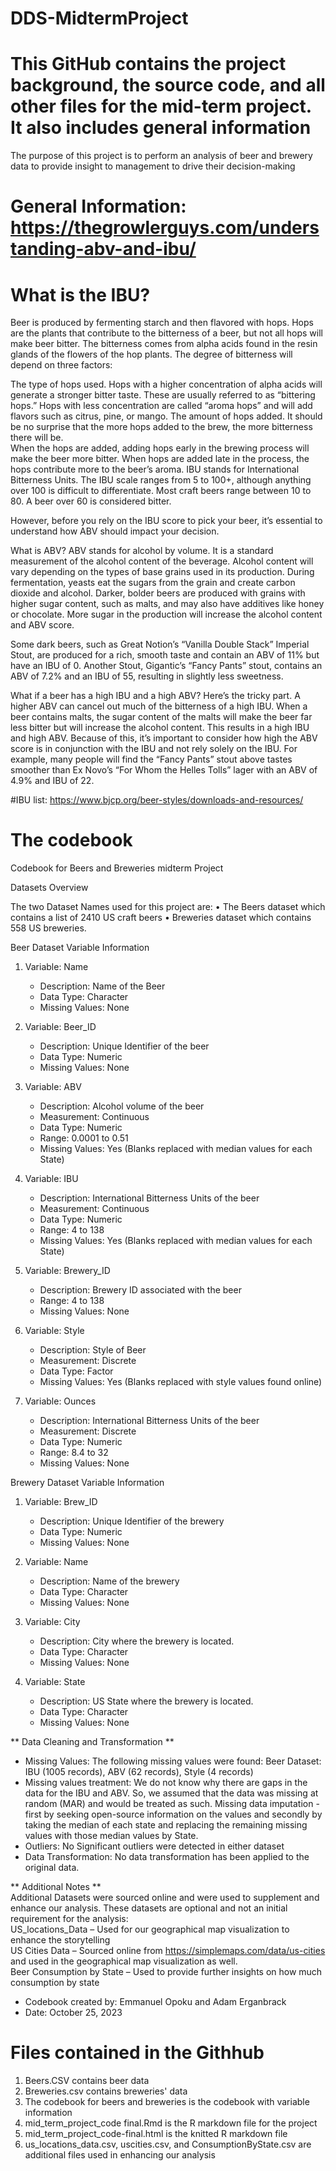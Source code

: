 # DDS-MidtermProject  
# This GitHub contains the project background, the source code, and all other files for the mid-term project. It also includes general information  
The purpose of this project is to perform an analysis of beer and brewery data to provide insight to management to drive their decision-making  

# General Information: https://thegrowlerguys.com/understanding-abv-and-ibu/  
# What is the IBU?  
Beer is produced by fermenting starch and then flavored with hops.  Hops are the plants that contribute to the bitterness of a beer, but not all hops will make beer bitter.  The bitterness comes from alpha acids found in the resin glands of the flowers of the hop plants.  The degree of bitterness will depend on three factors:

The type of hops used.  Hops with a higher concentration of alpha acids will generate a stronger bitter taste.  These are usually referred to as “bittering hops.”  Hops with less concentration are called “aroma hops” and will add flavors such as citrus, pine, or mango.
The amount of hops added.  It should be no surprise that the more hops added to the brew, the more bitterness there will be.  
When the hops are added, adding hops early in the brewing process will make the beer more bitter.    When hops are added late in the process, the hops contribute more to the beer’s aroma.
IBU stands for International Bitterness Units. The IBU scale ranges from 5 to 100+, although anything over 100 is difficult to differentiate.  Most craft beers range between 10 to 80.  A beer over 60 is considered bitter.

However, before you rely on the IBU score to pick your beer, it’s essential to understand how ABV should impact your decision.

What is ABV?
ABV stands for alcohol by volume.  It is a standard measurement of the alcohol content of the beverage.  Alcohol content will vary depending on the types of base grains used in its production.  During fermentation, yeasts eat the sugars from the grain and create carbon dioxide and alcohol.  Darker, bolder beers are produced with grains with higher sugar content, such as malts, and may also have additives like honey or chocolate.  More sugar in the production will increase the alcohol content and ABV score.

Some dark beers, such as Great Notion’s “Vanilla Double Stack” Imperial Stout, are produced for a rich, smooth taste and contain an ABV of 11% but have an IBU of 0.  Another Stout, Gigantic’s “Fancy Pants” stout, contains an ABV of 7.2% and an IBU of 55, resulting in slightly less sweetness.

What if a beer has a high IBU and a high ABV?
Here’s the tricky part.  A higher ABV can cancel out much of the bitterness of a high IBU.  When a beer contains malts, the sugar content of the malts will make the beer far less bitter but will increase the alcohol content.  This results in a high IBU and high ABV.  Because of this, it’s important to consider how high the ABV score is in conjunction with the IBU and not rely solely on the IBU.  For example, many people will find the “Fancy Pants” stout above tastes smoother than Ex Novo’s “For Whom the Helles Tolls” lager with an ABV of 4.9% and IBU of 22.

#IBU list: https://www.bjcp.org/beer-styles/downloads-and-resources/
# The codebook
Codebook for Beers and Breweries midterm Project

Datasets Overview

The two Dataset Names used for this project are: 
•	The Beers dataset which contains a list of 2410 US craft beers
•	Breweries dataset which contains 558 US breweries.
		 

 Beer Dataset Variable Information 

1. Variable: Name
   - Description: Name of the Beer
   - Data Type:  Character
   - Missing Values: None

2. Variable: Beer_ID
   - Description: Unique Identifier of the beer
   - Data Type: Numeric
   - Missing Values: None

3. Variable: ABV
   - Description: Alcohol volume of the beer
   - Measurement: Continuous
   - Data Type: Numeric
   - Range: 0.0001 to 0.51
   - Missing Values: Yes (Blanks replaced with median values for each State)

4. Variable: IBU
   - Description: International Bitterness Units of the beer
   - Measurement: Continuous
   - Data Type: Numeric
   - Range: 4 to 138
   - Missing Values: Yes (Blanks replaced with median values for each State)

5. Variable: Brewery_ID
   - Description: Brewery ID associated with the beer
   - Range: 4 to 138
   - Missing Values: None

6. Variable: Style
   - Description: Style of Beer
   - Measurement: Discrete
   - Data Type: Factor
   - Missing Values: Yes (Blanks replaced with style values found online)

7. Variable: Ounces
   - Description: International Bitterness Units of the beer
   - Measurement: Discrete
   - Data Type: Numeric
   - Range: 8.4 to 32
   - Missing Values: None





Brewery Dataset Variable Information
1. Variable: Brew_ID
   - Description: Unique Identifier of the brewery
   - Data Type: Numeric
   - Missing Values: None

2. Variable: Name
   - Description: Name of the brewery
   - Data Type:  Character
   - Missing Values: None

3. Variable: City
   - Description: City where the brewery is located.
   - Data Type:  Character
   - Missing Values: None

3. Variable: State
   - Description: US State where the brewery is located.
   - Data Type:  Character
   - Missing Values: None



** Data Cleaning and Transformation **

- Missing Values: The following missing values were found:
Beer Dataset: IBU (1005 records), ABV (62 records), Style (4 records)
-  Missing values treatment:
We do not know why there are gaps in the data for the IBU and ABV. So, we assumed that the data was missing at random (MAR) and would be treated as such.
Missing data imputation - first by seeking open-source information on the values and secondly by taking the median of each state and replacing the remaining missing values with those median values by State.
- Outliers: No Significant outliers were detected in either dataset
- Data Transformation: No data transformation has been applied to the original data.

** Additional Notes **  
Additional Datasets were sourced online and were used to supplement and enhance our analysis. These datasets are optional and not an initial requirement for the analysis:  
US_locations_Data  – Used for our geographical map visualization to enhance the storytelling  
US Cities Data – Sourced online from https://simplemaps.com/data/us-cities and used in the geographical map visualization as well.  
Beer Consumption by State – Used to provide further insights on how much consumption by state



- Codebook created by: Emmanuel Opoku and Adam Erganbrack
- Date: October 25, 2023

# Files contained in the Githhub

1. Beers.CSV contains beer data  
2. Breweries.csv contains breweries' data  
3. The codebook for beers and breweries is the codebook with variable information  
4. mid_term_project_code final.Rmd is the R markdown file for the project  
5. mid_term_project_code-final.html is the knitted R markdown file  
6. us_locations_data.csv, uscities.csv, and ConsumptionByState.csv are additional files used in enhancing our analysis  
